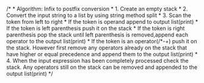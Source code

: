 /*
         * Algorithm: Infix to postfix conversion
         * 1. Create an empty stack
         * 2. Convert the input string to a list by using string method split
         * 3. Scan the token from left to right
         *      If the token is operand append to output list(print)
         *      If the token is left parenthesis push it on the stack
         *      If the token is right parenthesis pop the stack until left parenthesis is removed,append each operator to the output list(print)
         *      If the token is an operator(/*-+) push it on the stack. However first remove any operators already on the stack that have higher or equal precedence and append them to the output list(print)
         * 4. When the input expression has been completely processed check the stack. Any operators still on the stack can be removed and appended to the output list(print)
         */

